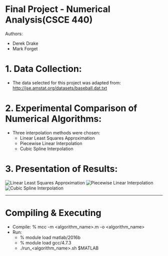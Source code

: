 # Final Project - Numerical Analysis(CSCE 440)
Authors:
* Derek Drake
* Mark Forget

# 1. Data Collection:
* The data selected for this project was adapted from:
  http://jse.amstat.org/datasets/baseball.dat.txt

# 2. Experimental Comparison of Numerical Algorithms:
* Three interpolation methods were chosen:
    * Linear Least Squares Approximation
    * Piecewise Linear Interpolation
    * Cubic Spline Interpolation


# 3. Presentation of Results:
![Linear Least Squares Approximation](https://i.gyazo.com/3e888a687965a0b201bc4916635995b8.png)
![Piecewise Linear Interpolation](https://i.gyazo.com/d727a257ce290411ebe3f809e144c84b.png)
![Cubic Spline Interpolation](https://i.gyazo.com/f4094171e305b86c91c9c6dff28a4b80.png)

***

# Compiling & Executing
* Compile: % mcc -m <algorithm_name>.m -o <algorithm_name>
* Run: 
    * % module load matlab/2016b
    * % module load gcc/4.7.3
    * ./run_<algorithm_name>.sh $MATLAB
